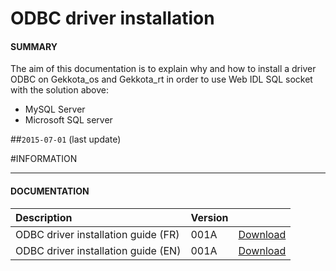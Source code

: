 # ODBC driver installation

#### **SUMMARY**
The aim of this documentation is to explain why and how to install a driver ODBC on Gekkota_os and  Gekkota_rt in order to use Web IDL SQL socket with the solution above:

- MySQL Server
- Microsoft SQL server

##`2015-07-01` (last update)

#INFORMATION
***********************************************************************
#### **DOCUMENTATION**
| Description                                                                      | Version |                 |
| :------------------------------------------------------------------------------- | :-------| :-------------- |
| ODBC driver installation guide (FR)                                       | 001A    | [Download](https://github.com/innes-labs/archives/blob/main/downloads/application-notes/installation-d'un-driver-odbc-sur-une-plateforme-windows-note-d'application-001A_fr.pdf) |
| ODBC driver installation guide (EN)                                              | 001A    | [Download](https://github.com/innes-labs/archives/blob/main/downloads/application-notes/installation-of-ODBC-driver-on-Windows-platform-Application-note-001A_en.pdf) |



